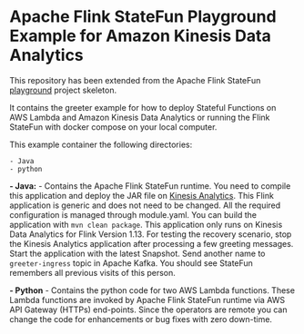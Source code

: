 # Apache Flink StateFun Playground Example for Amazon Kinesis Data Analytics

This repository has been extended from the Apache Flink StateFun [playground](https://github.com/apache/flink-statefun-playground) project skeleton.

It contains the greeter example for how to deploy Stateful Functions on AWS Lambda and Amazon Kinesis Data Analytics or running the Flink StateFun with docker compose on your local computer.

This example container the following directories:

```
- Java
- python
```

**- Java:** - Contains the Apache Flink StateFun runtime. You need to compile this application and deploy the JAR file on [Kinesis Analytics](https://docs.aws.amazon.com/kinesisanalytics/latest/java/how-creating-apps.html#how-creating-apps-creating). This Flink application is generic and does not need to be changed. All the required configuration is managed through module.yaml. You can build the application with `mvn clean package`. This application only runs on Kinesis Data Analytics for Flink Version 1.13. For testing the recovery scenario, stop the Kinesis Analytics application after processing a few greeting messages. Start the application with the latest Snapshot. Send another name to `greeter-ingress` topic in Apache Kafka. You should see StateFun remembers all previous visits of this person. 

**- Python** - Contains the python code for two AWS Lambda functions. These Lambda functions are invoked by Apache Flink StateFun runtime via AWS API Gateway (HTTPs) end-points. Since the operators are remote you can change the code for enhancements or bug fixes with zero down-time. 
